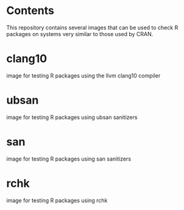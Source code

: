 
# Contents

This repository contains several images that can be used to check R packages on systems very similar to those used by CRAN.


# clang10

image for testing R packages using the llvm clang10 compiler

# ubsan

image for testing R packages using ubsan sanitizers

# san

image for testing R packages using san sanitizers

# rchk

image for testing R packages using rchk